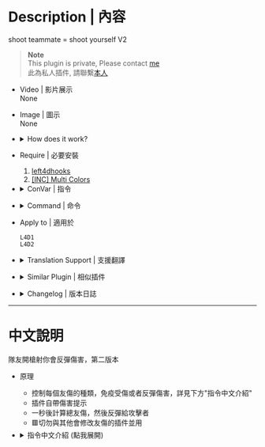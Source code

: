 # Description | 內容
shoot teammate = shoot yourself V2

> __Note__ <br/>
This plugin is private, Please contact [me](https://github.com/fbef0102/Game-Private_Plugin#私人插件列表-private-plugins-list)<br/>
此為私人插件, 請聯繫[本人](https://github.com/fbef0102/Game-Private_Plugin#私人插件列表-private-plugins-list)

* Video | 影片展示
<br/>None

* Image | 圖示
<br/>None

* <details><summary>How does it work?</summary>

	* Immune every friendly fire damage or reflict to attacker, see "ConVar" below
	* Announce total ff damage after 1 second
	* 🟥 Do not use with other plugin which modify friendly fire damage.
</details>

* Require | 必要安裝
	1. [left4dhooks](https://forums.alliedmods.net/showthread.php?t=321696)
	2. [[INC] Multi Colors](https://github.com/fbef0102/L4D1_2-Plugins/releases/tag/Multi-Colors)

* <details><summary>ConVar | 指令</summary>

	* cfg/sourcemod/anti-friendly_fire_V2.cfg
		```php
		// [1=Enable, 0=Disable]
		anti-friendly_fire_V2_enable "1"

		// Changes how ff announce displays FF damage. (0: Off, 1:In chat; 2: In Hint Box; 3: In center text)
		anti-friendly_fire_V2_announce_type "1"

		// How to handle FF flame damage ? 0=Game behavior, 1=immune no damage, 2=reflect damage, add numbers together
		anti-friendly_fire_V2_apply_fire_flag "1"

		// How to handle FF Pipe Bomb, Propane Tank, and Oxygen Tank damage ? 0=Game behavior, 1=immune no damage, 2=reflect damage, add numbers together
		anti-friendly_fire_V2_apply_explode_flag "0"

		// How to handle FF Gun damage ? 0=Game behavior, 1=immune no damage, 2=reflect damage, add numbers together
		anti-friendly_fire_V2_apply_weapon_flag "3"

		// How to handle FF damage to incapacitated player ? 0=Game behavior, 1=immune no damage, 2=reflect damage, add numbers together
		anti-friendly_fire_V2_apply_incap_flag "1"

		// How to handle FF damage to hanging from ledge player ? 0=Game behavior, 1=immune no damage, 2=reflect damage, add numbers together
		anti-friendly_fire_V2_apply_hang_flag "1"

		// (L4D2) How to handle FF Melee/Chainsaw damage ? 0=Game behavior, 1=immune no damage, 2=reflect damage, add numbers together
		anti-friendly_fire_V2_apply_melee_flag "1"

		// (L4D2) How to handle FF damage to player who is carried by charger ? 0=Game behavior, 1=immune no damage, 2=reflect damage, add numbers together
		anti-friendly_fire_V2_apply_charger_flag "1"

		// (L4D2) How to handle Grenade Launcher damage ? 0=Game behavior, 1=immune no damage, 2=reflect damage, add numbers together
		anti-friendly_fire_V2_apply_GL_flag "1"

		// How much distance range between attacker and victim are immune to ff (0=Off).
		anti-friendly_fire_V2_immune_range "50.0"
		```
</details>

* <details><summary>Command | 命令</summary>
	
	None
</details>

* Apply to | 適用於
	```
	L4D1
	L4D2
	```

* <details><summary>Translation Support | 支援翻譯</summary>

	```
	English
	繁體中文
	简体中文
	```
</details>

* <details><summary>Similar Plugin | 相似插件</summary>
	
	1. [anti-friendly_fire](https://github.com/fbef0102/L4D1_2-Plugins/tree/master/anti-friendly_fire): shoot teammate = shoot yourself simple version
		> 簡單版反傷插件
	2. [anti-friendly_fire_RPG](/Plugin_插件/Anti_Griefer_防惡意路人/anti-friendly_fire_RPG): shoot teammate = shoot yourself RPG
		> 反傷插件，但是有更多的功能
</details>

* <details><summary>Changelog | 版本日誌</summary>

	* v1.7 (2023-11-18)
		* Add Chainsaw damage
		* Fixed fire bullet damage
		* Add grenade launcher damage

	* v1.6 (2023-5-4)
		* Fixed Melee damage

	* v1.5
		* Translation Support

	* v1.4
		* Initial Release
</details>

- - - -
# 中文說明
隊友開槍射你會反彈傷害，第二版本

* 原理
	* 控制每個友傷的種類，免疫受傷或者反彈傷害，詳見下方"指令中文介紹"
	* 插件自帶傷害提示
	* 一秒後計算總友傷，然後反彈給攻擊者
	* 🟥切勿與其他會修改友傷的插件並用

* <details><summary>指令中文介紹 (點我展開)</summary>

	* cfg/sourcemod/anti-friendly_fire_V2.cfg
		```php
		// [1=開啟插件, 0=關閉插件]
		anti-friendly_fire_V2_enable "1"

		// 如何顯示友傷提示. (0=關閉, 1:聊天視窗; 2: Hint視窗; 3: 畫面中心)
		anti-friendly_fire_V2_announce_type "1"

		// 火 造成的友傷如何處置? 0=不處理, 1=免疫不受傷, 2=反彈傷害, 數字可相加
		anti-friendly_fire_V2_apply_fire_flag "1"

		// 土製炸彈、瓦斯罐、氧氣罐 造成的友傷如何處置? 0=不處理, 1=免疫不受傷, 2=反彈傷害, 數字可相加
		anti-friendly_fire_V2_apply_explode_flag "0"

		// 槍械 造成的友傷如何處置? 0=不處理, 1=免疫不受傷, 2=反彈傷害, 數字可相加
		anti-friendly_fire_V2_apply_weapon_flag "3"

		// 倒地玩家 受到友傷如何處置? 0=不處理, 1=免疫不受傷, 2=反彈傷害, 數字可相加
		anti-friendly_fire_V2_apply_incap_flag "1"

		// 掛邊玩家 受到友傷如何處置? 0=不處理, 1=免疫不受傷, 2=反彈傷害, 數字可相加
		anti-friendly_fire_V2_apply_hang_flag "1"

		// (L4D2) 近戰武器/電鋸 造成的友傷如何處置? 0=不處理, 1=免疫不受傷, 2=反彈傷害, 數字可相加
		anti-friendly_fire_V2_apply_melee_flag "1"

		// (L4D2) 被Charger抓住的玩家 受到友傷如何處置? 0=不處理, 1=免疫不受傷, 2=反彈傷害, 數字可相加
		anti-friendly_fire_V2_apply_charger_flag "1"

		// (L4D2) 榴彈發射器 造成的友傷如何處置? 0=不處理, 1=免疫不受傷, 2=反彈傷害, 數字可相加
		anti-friendly_fire_V2_apply_GL_flag "1"

		// 與隊友距離多近不會造成友傷 (0=關閉).
		anti-friendly_fire_V2_immune_range "50.0"
		```
</details>

